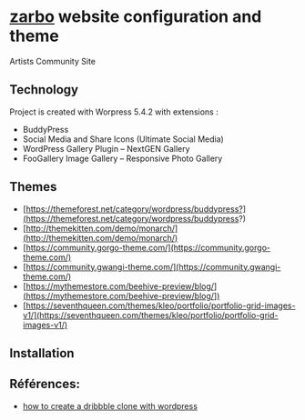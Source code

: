 # [zarbo](https://zarbo.design) website configuration and theme

Artists Community Site

## Technology
Project is created with Worpress 5.4.2 with extensions :
* BuddyPress
* Social Media and Share Icons (Ultimate Social Media)
* WordPress Gallery Plugin – NextGEN Gallery 
* FooGallery Image Gallery – Responsive Photo Gallery 

## Themes 
* [https://themeforest.net/category/wordpress/buddypress?](https://themeforest.net/category/wordpress/buddypress?)
* [http://themekitten.com/demo/monarch/](http://themekitten.com/demo/monarch/)
* [https://community.gorgo-theme.com/](https://community.gorgo-theme.com/)
* [https://community.gwangi-theme.com/](https://community.gwangi-theme.com/)
* [https://mythemestore.com/beehive-preview/blog/](https://mythemestore.com/beehive-preview/blog/])
* [https://seventhqueen.com/themes/kleo/portfolio/portfolio-grid-images-v1/](https://seventhqueen.com/themes/kleo/portfolio/portfolio-grid-images-v1/)

## Installation 












## Références:
* [how to create a dribbble clone with wordpress](https://wplift.com/how-to-create-a-dribbble-clone-with-wordpress)
